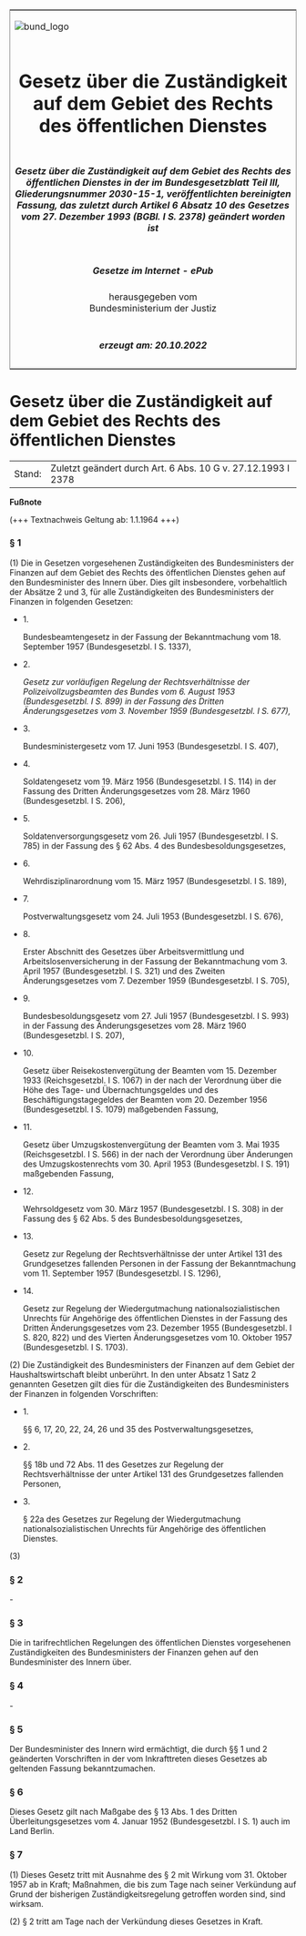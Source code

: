 <span id="DECKBLATT.html"></span>

<table border="0" frame="border" width="100%">

<tr valign="top">

<td align="left">

![bund\_logo](BfJ_2021_Web_de_de.gif)

</td>

<td align="right">

 

</td>

</tr>

<tr align="center" valign="middle">

<td colspan="2">

# Gesetz über die Zuständigkeit auf dem Gebiet des Rechts des öffentlichen Dienstes

</td>

</tr>

<tr align="center" valign="middle">

<td colspan="2">

##### Gesetz über die Zuständigkeit auf dem Gebiet des Rechts des öffentlichen Dienstes in der im Bundesgesetzblatt Teil III, Gliederungsnummer 2030-15-1, veröffentlichten bereinigten Fassung, das zuletzt durch Artikel 6 Absatz 10 des Gesetzes vom 27. Dezember 1993 (BGBl. I S. 2378) geändert worden ist

</td>

</tr>

<tr align="center" valign="middle">

<td colspan="2">

  
  

##### Gesetze im Internet - ePub  
  
herausgegeben vom  
Bundesministerium der Justiz

</td>

</tr>

<tr align="center" valign="bottom">

<td colspan="2">

  
  

##### erzeugt am: 20.10.2022

</td>

</tr>

</table>

<span id="BJNR007050960.html"></span>

# Gesetz über die Zuständigkeit auf dem Gebiet des Rechts des öffentlichen Dienstes

<div>

<div class="jnhtml">

|        |                                                              |
| ------ | ------------------------------------------------------------ |
| Stand: | Zuletzt geändert durch Art. 6 Abs. 10 G v. 27.12.1993 I 2378 |

</div>

</div>

<div>

  
**Fußnote**

<div class="jnhtml">

<div>

<div class="jurAbsatz">

(+++ Textnachweis Geltung ab: 1.1.1964 +++)

</div>

</div>

</div>

</div>

<span id="BJNR007050960BJNE000101314.html"></span>

### § 1  

<div>

<div class="jnhtml">

<div>

<div class="jurAbsatz">

(1) Die in Gesetzen vorgesehenen Zuständigkeiten des Bundesministers der
Finanzen auf dem Gebiet des Rechts des öffentlichen Dienstes gehen auf
den Bundesminister des Innern über. Dies gilt insbesondere,
vorbehaltlich der Absätze 2 und 3, für alle Zuständigkeiten des
Bundesministers der Finanzen in folgenden Gesetzen:

  - 1\.
    
    <div style="">
    
    Bundesbeamtengesetz in der Fassung der Bekanntmachung vom 18.
    September 1957 (Bundesgesetzbl. I S. 1337),
    
    </div>

  - 2\.
    
    <div style="">
    
    <span style="font-style:italic;">Gesetz zur vorläufigen Regelung der
    Rechtsverhältnisse der Polizeivollzugsbeamten des Bundes vom 6.
    August 1953 (Bundesgesetzbl. I S. 899) in der Fassung des Dritten
    Änderungsgesetzes vom 3. November 1959 (Bundesgesetzbl. I S.
    677),</span>
    
    </div>

  - 3\.
    
    <div style="">
    
    Bundesministergesetz vom 17. Juni 1953 (Bundesgesetzbl. I S. 407),
    
    </div>

  - 4\.
    
    <div style="">
    
    Soldatengesetz vom 19. März 1956 (Bundesgesetzbl. I S. 114) in der
    Fassung des Dritten Änderungsgesetzes vom 28. März 1960
    (Bundesgesetzbl. I S. 206),
    
    </div>

  - 5\.
    
    <div style="">
    
    Soldatenversorgungsgesetz vom 26. Juli 1957 (Bundesgesetzbl. I S.
    785) in der Fassung des § 62 Abs. 4 des Bundesbesoldungsgesetzes,
    
    </div>

  - 6\.
    
    <div style="">
    
    Wehrdisziplinarordnung vom 15. März 1957 (Bundesgesetzbl. I S. 189),
    
    </div>

  - 7\.
    
    <div style="">
    
    Postverwaltungsgesetz vom 24. Juli 1953 (Bundesgesetzbl. I S. 676),
    
    </div>

  - 8\.
    
    <div style="">
    
    Erster Abschnitt des Gesetzes über Arbeitsvermittlung und
    Arbeitslosenversicherung in der Fassung der Bekanntmachung vom 3.
    April 1957 (Bundesgesetzbl. I S. 321) und des Zweiten
    Änderungsgesetzes vom 7. Dezember 1959 (Bundesgesetzbl. I S. 705),
    
    </div>

  - 9\.
    
    <div style="">
    
    Bundesbesoldungsgesetz vom 27. Juli 1957 (Bundesgesetzbl. I S. 993)
    in der Fassung des Änderungsgesetzes vom 28. März 1960
    (Bundesgesetzbl. I S. 207),
    
    </div>

  - 10\.
    
    <div style="">
    
    Gesetz über Reisekostenvergütung der Beamten vom 15. Dezember 1933
    (Reichsgesetzbl. I S. 1067) in der nach der Verordnung über die Höhe
    des Tage- und Übernachtungsgeldes und des Beschäftigungstagegeldes
    der Beamten vom 20. Dezember 1956 (Bundesgesetzbl. I S. 1079)
    maßgebenden Fassung,
    
    </div>

  - 11\.
    
    <div style="">
    
    Gesetz über Umzugskostenvergütung der Beamten vom 3. Mai 1935
    (Reichsgesetzbl. I S. 566) in der nach der Verordnung über
    Änderungen des Umzugskostenrechts vom 30. April 1953
    (Bundesgesetzbl. I S. 191) maßgebenden Fassung,
    
    </div>

  - 12\.
    
    <div style="">
    
    Wehrsoldgesetz vom 30. März 1957 (Bundesgesetzbl. I S. 308) in der
    Fassung des § 62 Abs. 5 des Bundesbesoldungsgesetzes,
    
    </div>

  - 13\.
    
    <div style="">
    
    Gesetz zur Regelung der Rechtsverhältnisse der unter Artikel 131 des
    Grundgesetzes fallenden Personen in der Fassung der Bekanntmachung
    vom 11. September 1957 (Bundesgesetzbl. I S. 1296),
    
    </div>

  - 14\.
    
    <div style="">
    
    Gesetz zur Regelung der Wiedergutmachung nationalsozialistischen
    Unrechts für Angehörige des öffentlichen Dienstes in der Fassung des
    Dritten Änderungsgesetzes vom 23. Dezember 1955 (Bundesgesetzbl. I
    S. 820, 822) und des Vierten Änderungsgesetzes vom 10. Oktober 1957
    (Bundesgesetzbl. I S. 1703).
    
    </div>

</div>

<div class="jurAbsatz">

(2) Die Zuständigkeit des Bundesministers der Finanzen auf dem Gebiet
der Haushaltswirtschaft bleibt unberührt. In den unter Absatz 1 Satz 2
genannten Gesetzen gilt dies für die Zuständigkeiten des Bundesministers
der Finanzen in folgenden Vorschriften:

  - 1\.
    
    <div style="">
    
    §§ 6, 17, 20, 22, 24, 26 und 35 des Postverwaltungsgesetzes,
    
    </div>

  - 2\.
    
    <div style="">
    
    §§ 18b und 72 Abs. 11 des Gesetzes zur Regelung der
    Rechtsverhältnisse der unter Artikel 131 des Grundgesetzes
    fallenden Personen,
    
    </div>

  - 3\.
    
    <div style="">
    
    § 22a des Gesetzes zur Regelung der Wiedergutmachung
    nationalsozialistischen Unrechts für Angehörige des öffentlichen
    Dienstes.
    
    </div>

</div>

<div class="jurAbsatz">

(3)

</div>

</div>

</div>

</div>

<span id="BJNR007050960BJNE000200314.html"></span>

### § 2  

<div>

<div class="jnhtml">

<div>

<div class="jurAbsatz">

\-

</div>

</div>

</div>

</div>

<span id="BJNR007050960BJNE000300314.html"></span>

### § 3  

<div>

<div class="jnhtml">

<div>

<div class="jurAbsatz">

Die in tarifrechtlichen Regelungen des öffentlichen Dienstes
vorgesehenen Zuständigkeiten des Bundesministers der Finanzen gehen auf
den Bundesminister des Innern über.

</div>

</div>

</div>

</div>

<span id="BJNR007050960BJNE000400314.html"></span>

### § 4  

<div>

<div class="jnhtml">

<div>

<div class="jurAbsatz">

\-

</div>

</div>

</div>

</div>

<span id="BJNR007050960BJNE000500314.html"></span>

### § 5  

<div>

<div class="jnhtml">

<div>

<div class="jurAbsatz">

Der Bundesminister des Innern wird ermächtigt, die durch §§ 1 und 2
geänderten Vorschriften in der vom Inkrafttreten dieses Gesetzes ab
geltenden Fassung bekanntzumachen.

</div>

</div>

</div>

</div>

<span id="BJNR007050960BJNE000600314.html"></span>

### § 6  

<div>

<div class="jnhtml">

<div>

<div class="jurAbsatz">

Dieses Gesetz gilt nach Maßgabe des § 13 Abs. 1 des Dritten
Überleitungsgesetzes vom 4. Januar 1952 (Bundesgesetzbl. I S. 1) auch
im Land Berlin.

</div>

</div>

</div>

</div>

<span id="BJNR007050960BJNE000700314.html"></span>

### § 7  

<div>

<div class="jnhtml">

<div>

<div class="jurAbsatz">

(1) Dieses Gesetz tritt mit Ausnahme des § 2 mit Wirkung vom 31. Oktober
1957 ab in Kraft; Maßnahmen, die bis zum Tage nach seiner Verkündung auf
Grund der bisherigen Zuständigkeitsregelung getroffen worden sind, sind
wirksam.

</div>

<div class="jurAbsatz">

(2) § 2 tritt am Tage nach der Verkündung dieses Gesetzes in Kraft.

</div>

</div>

</div>

</div>
